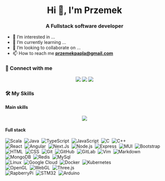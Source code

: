 <h1 align="center">Hi 👋, I'm Przemek</h1>
<h3 align="center">A Fullstack software developer</h3>

- 👀 I’m interested in ...
- 🌱 I’m currently learning ...
- 💞️ I’m looking to collaborate on ...
- 📫 How to reach me **przemekpapla@gmail.com**

### 🤝 Connect with me
<p align="center">
<a href="https://stackoverflow.com/users/14034817"><img src="https://img.shields.io/badge/-stackoverflow-bcbbbb?style=flat&logo=stackoverflow&logoColor=db7320"/></a>
<a href="https://linkedin.com/in/przemysław-papla-478864149"><img src="https://img.shields.io/badge/-LinkedIn-0077B5?style=flat&logo=Linkedin&logoColor=white"/></a>
<a href="mailto:przemekpapla@gmail.com"><img src="https://img.shields.io/badge/-Gmail-D14836?style=flat&logo=Gmail&logoColor=white"/></a>
</p>
<!--
<p align="center">
<a href="https://linkedin.com/in/przemysław-papla-478864149" target="blank"><img align="center" src="https://raw.githubusercontent.com/rahuldkjain/github-profile-readme-generator/master/src/images/icons/Social/linked-in-alt.svg" alt="przemysław-papla-478864149" height="30" width="40" /></a>
<a href="https://stackoverflow.com/users/14034817" target="blank"><img align="center" src="https://raw.githubusercontent.com/rahuldkjain/github-profile-readme-generator/master/src/images/icons/Social/stack-overflow.svg" alt="14034817" height="30" width="40" /></a>
</p>
-->

### 🛠️ My Skills

#### Main skills

<p align="center">
  <a href="https://skillicons.dev">
    <img src="https://skillicons.dev/icons?i=scala,java,kubernetes,docker,typescript,react,angular" />
  </a>
</p>

#### Full stack

![Scala](https://img.shields.io/badge/-Scala-05122A?style=flat&logo=scala&logoColor=dc322f)&nbsp;
![Java](https://img.shields.io/badge/-Java-05122A?style=flat&logo=java&logoColor=FFA518)&nbsp;
![TypeScript](https://img.shields.io/badge/-TypeScript-05122A?style=flat&logo=typescript)&nbsp;
![JavaScript](https://img.shields.io/badge/-JavaScript-05122A?style=flat&logo=javascript)&nbsp;
![C](https://img.shields.io/badge/-C-05122A?style=flat&logo=C&logoColor=A8B9CC)&nbsp;
![C++](https://img.shields.io/badge/-C++-05122A?style=flat&logo=C%2B%2B&logoColor=00599C)\
![React](https://img.shields.io/badge/-React-05122A?style=flat&logo=react)&nbsp;
![Angular](https://img.shields.io/badge/-Angular-05122A?style=flat&logo=angular&logoColor=dd0031)&nbsp;
![Next.Js](https://img.shields.io/badge/-Next.js-05122A?style=flat&logo=next.js)&nbsp;
![Node.js](https://img.shields.io/badge/-Node.js-05122A?style=flat&logo=node.js)&nbsp;
![Express](https://img.shields.io/badge/-Express-05122A?style=flat&logo=express)&nbsp;
![MUI](https://img.shields.io/badge/-Mui-05122A?style=flat&logo=mui)&nbsp;
![Bootstrap](https://img.shields.io/badge/-Bootstrap-05122A?style=flat&logo=bootstrap&logoColor=563D7C)\
![HTML](https://img.shields.io/badge/-HTML-05122A?style=flat&logo=HTML5)&nbsp;
![CSS](https://img.shields.io/badge/-CSS-05122A?style=flat&logo=CSS3&logoColor=1572B6)&nbsp;
![Git](https://img.shields.io/badge/-Git-05122A?style=flat&logo=git)&nbsp;
![GitHub](https://img.shields.io/badge/-GitHub-05122A?style=flat&logo=github)&nbsp;
![GitLab](https://img.shields.io/badge/-GitLab-05122A?style=flat&logo=gitlab)&nbsp;
![Vim](https://img.shields.io/badge/-Vim-05122A?style=flat&logo=vim)&nbsp;
![Markdown](https://img.shields.io/badge/-Markdown-05122A?style=flat&logo=markdown)\
![MongoDB](https://img.shields.io/badge/-MongoDB-05122A?style=flat&logo=mongodb)&nbsp;
![Redis](https://img.shields.io/badge/-Redis-05122A?style=flat&logo=redis)&nbsp;
![MySql](https://img.shields.io/badge/-MySql-05122A?style=flat&logo=mysql&logoColor=3f97aa)\
![Linux](https://img.shields.io/badge/-Linux-05122A?style=flat&logo=linux&logoColor=FCC624)&nbsp;
![Google Cloud](https://img.shields.io/badge/Google%20Cloud-05122A?style=flat-square&logo=google-cloud)&nbsp;
![Docker](https://img.shields.io/badge/-Docker-05122A?style=flat&logo=docker)&nbsp;
![Kubernetes](https://img.shields.io/badge/-Kubernetes-05122A?style=flat&logo=kubernetes)\
![OpenGL](https://img.shields.io/badge/-OpenGL-05122A?style=flat&logo=opengl)&nbsp;
![WebGL](https://img.shields.io/badge/-WebGL-05122A?style=flat&logo=webgl)&nbsp;
![Three.js](https://img.shields.io/badge/-ThreeJs-05122A?style=flat&logo=three.js)\
![RapberryPi](https://img.shields.io/badge/-RaspberryPi-05122A?style=flat&logo=raspberrypi&logoColor=cc2455)&nbsp;
![STM32](https://img.shields.io/badge/-STM32-05122A?style=flat&logo=stm32)&nbsp;
![Arduino](https://img.shields.io/badge/-Arduino-05122A?style=flat&logo=arduino)

<!--

### 👉 Programming languages

<p align="center">
  <a href="https://skillicons.dev">
    <img src="https://skillicons.dev/icons?i=c,cpp,java,scala,javascript,typescript" />
  </a>
</p>

### 👉 Frontend Development
<p align="center">
  <a href="https://skillicons.dev">
    <img src="https://skillicons.dev/icons?i=react,nextjs,redux,angular,express,nodejs,html,css" />
  </a>
</p>

### 👉 DevOps
<p align="center">
  <a href="https://skillicons.dev">
    <img src="https://skillicons.dev/icons?i=docker,kubernetes,prometheus,grafana,gcpt" />
  </a>
</p>


 ### 👉 Software & Tools
 
 <p align="center">
  <a href="https://skillicons.dev">
    <img src="https://skillicons.dev/icons?i=git,gitlab,github,vim,md,opengl" />
  </a>
</p>

 ### 👉 IDEs
 
<p align="center">
  <a href="https://skillicons.dev">
    <img src="https://skillicons.dev/icons?i=idea" />
  </a>
</p>

 ### 👉 Databases
<p align="center">
  <a href="https://skillicons.dev">
    <img src="https://skillicons.dev/icons?i=mysql,mongodb" />
  </a>
</p>


 ### 👉 Operating Systems
<p align="center">
  <a href="https://skillicons.dev">
    <img src="https://skillicons.dev/icons?i=linux" />
  </a>
</p>
    
 ### 👉 Others
 
<p align="center">
  <a href="https://skillicons.dev">
    <img src="https://skillicons.dev/icons?i=raspberrypi,latex,graphql" />
  </a>
</p>

-->
